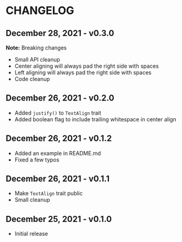 # CHANGELOG

## December 28, 2021 - v0.3.0

**Note:** Breaking changes

- Small API cleanup
- Center aligning will always pad the right side with spaces
- Left aligning will always pad the right side with spaces
- Code cleanup

## December 26, 2021 - v0.2.0

- Added `justify()` to `TextAlign` trait
- Added boolean flag to include trailing whitespace in center align

## December 26, 2021 - v0.1.2

- Added an example in README.md
- Fixed a few typos

## December 26, 2021 - v0.1.1

- Make `TextAlign` trait public
- Small cleanup

## December 25, 2021 - v0.1.0

- Initial release
